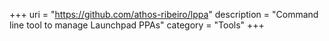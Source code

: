 +++
uri = "https://github.com/athos-ribeiro/lppa"
description = "Command line tool to manage Launchpad PPAs"
category = "Tools"
+++

